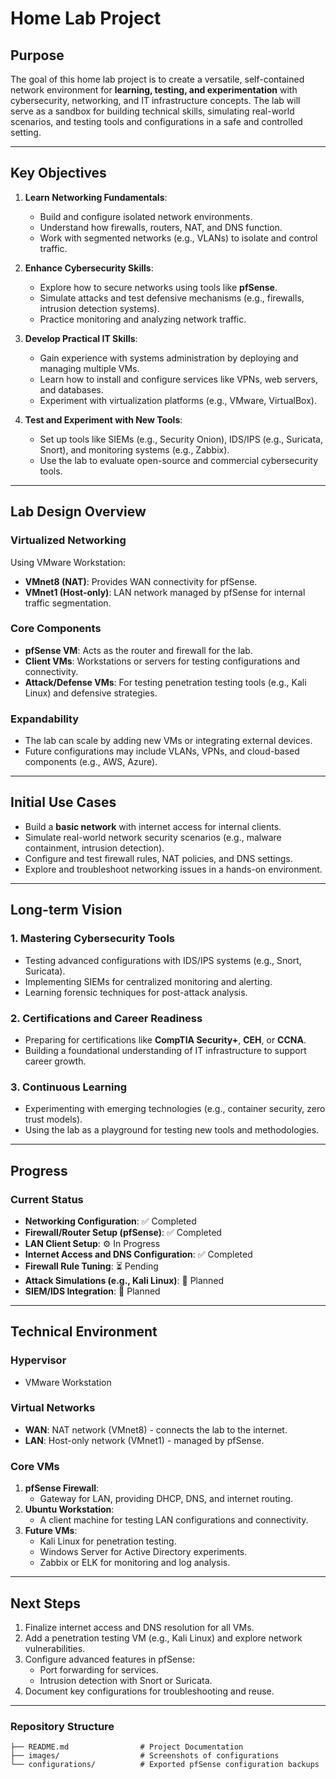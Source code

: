 
# **Home Lab Project**

## **Purpose**
The goal of this home lab project is to create a versatile, self-contained network environment for **learning, testing, and experimentation** with cybersecurity, networking, and IT infrastructure concepts. The lab will serve as a sandbox for building technical skills, simulating real-world scenarios, and testing tools and configurations in a safe and controlled setting.

---

## **Key Objectives**
1. **Learn Networking Fundamentals**:
   - Build and configure isolated network environments.
   - Understand how firewalls, routers, NAT, and DNS function.
   - Work with segmented networks (e.g., VLANs) to isolate and control traffic.

2. **Enhance Cybersecurity Skills**:
   - Explore how to secure networks using tools like **pfSense**.
   - Simulate attacks and test defensive mechanisms (e.g., firewalls, intrusion detection systems).
   - Practice monitoring and analyzing network traffic.

3. **Develop Practical IT Skills**:
   - Gain experience with systems administration by deploying and managing multiple VMs.
   - Learn how to install and configure services like VPNs, web servers, and databases.
   - Experiment with virtualization platforms (e.g., VMware, VirtualBox).

4. **Test and Experiment with New Tools**:
   - Set up tools like SIEMs (e.g., Security Onion), IDS/IPS (e.g., Suricata, Snort), and monitoring systems (e.g., Zabbix).
   - Use the lab to evaluate open-source and commercial cybersecurity tools.

---

## **Lab Design Overview**

### **Virtualized Networking**
Using VMware Workstation:
- **VMnet8 (NAT)**: Provides WAN connectivity for pfSense.
- **VMnet1 (Host-only)**: LAN network managed by pfSense for internal traffic segmentation.

### **Core Components**
- **pfSense VM**: Acts as the router and firewall for the lab.
- **Client VMs**: Workstations or servers for testing configurations and connectivity.
- **Attack/Defense VMs**: For testing penetration testing tools (e.g., Kali Linux) and defensive strategies.

### **Expandability**
- The lab can scale by adding new VMs or integrating external devices.
- Future configurations may include VLANs, VPNs, and cloud-based components (e.g., AWS, Azure).

---

## **Initial Use Cases**
- Build a **basic network** with internet access for internal clients.
- Simulate real-world network security scenarios (e.g., malware containment, intrusion detection).
- Configure and test firewall rules, NAT policies, and DNS settings.
- Explore and troubleshoot networking issues in a hands-on environment.

---

## **Long-term Vision**
### **1. Mastering Cybersecurity Tools**
- Testing advanced configurations with IDS/IPS systems (e.g., Snort, Suricata).
- Implementing SIEMs for centralized monitoring and alerting.
- Learning forensic techniques for post-attack analysis.

### **2. Certifications and Career Readiness**
- Preparing for certifications like **CompTIA Security+**, **CEH**, or **CCNA**.
- Building a foundational understanding of IT infrastructure to support career growth.

### **3. Continuous Learning**
- Experimenting with emerging technologies (e.g., container security, zero trust models).
- Using the lab as a playground for testing new tools and methodologies.

---

## **Progress**

### **Current Status**
- **Networking Configuration**: ✅ Completed
- **Firewall/Router Setup (pfSense)**: ✅ Completed
- **LAN Client Setup**: ⚙️ In Progress
- **Internet Access and DNS Configuration**: ✅ Completed
- **Firewall Rule Tuning**: ⏳ Pending
- **Attack Simulations (e.g., Kali Linux)**: 🚀 Planned
- **SIEM/IDS Integration**: 🚀 Planned

---

## **Technical Environment**
### **Hypervisor**
- VMware Workstation

### **Virtual Networks**
- **WAN**: NAT network (VMnet8) - connects the lab to the internet.
- **LAN**: Host-only network (VMnet1) - managed by pfSense.

### **Core VMs**
1. **pfSense Firewall**:
   - Gateway for LAN, providing DHCP, DNS, and internet routing.
2. **Ubuntu Workstation**:
   - A client machine for testing LAN configurations and connectivity.
3. **Future VMs**:
   - Kali Linux for penetration testing.
   - Windows Server for Active Directory experiments.
   - Zabbix or ELK for monitoring and log analysis.

---

## **Next Steps**
1. Finalize internet access and DNS resolution for all VMs.
2. Add a penetration testing VM (e.g., Kali Linux) and explore network vulnerabilities.
3. Configure advanced features in pfSense:
   - Port forwarding for services.
   - Intrusion detection with Snort or Suricata.
4. Document key configurations for troubleshooting and reuse.

---

### **Repository Structure**
```
├── README.md                # Project Documentation
├── images/                  # Screenshots of configurations
└── configurations/          # Exported pfSense configuration backups
